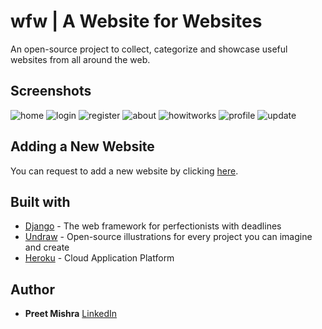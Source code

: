 # wfw | A Website for Websites
An open-source project to collect, categorize and showcase useful websites from all around the web.

## Screenshots
![home](https://user-images.githubusercontent.com/43616959/83399154-562d3980-a41e-11ea-9b67-d4d2492adc65.png)
![login](https://user-images.githubusercontent.com/43616959/99496939-2ad1e300-299b-11eb-9e9a-fbe0feec4b71.png)
![register](https://user-images.githubusercontent.com/43616959/99496946-2c9ba680-299b-11eb-9d3e-a7496a0022d0.png)
![about](https://user-images.githubusercontent.com/43616959/99496948-2d343d00-299b-11eb-991f-06fd3963cc0b.png)
![howitworks](https://user-images.githubusercontent.com/43616959/99496950-2dccd380-299b-11eb-9771-ae8694400fd6.png)
![profile](https://user-images.githubusercontent.com/43616959/99496952-2efe0080-299b-11eb-9cd1-5bf8acbd1ce9.png)
![update](https://user-images.githubusercontent.com/43616959/99496957-2f969700-299b-11eb-914a-34ffbfae38b1.png)


## Adding a New Website
You can request to add a new website by clicking [here](https://wfwlive.herokuapp.com/add/).

## Built with
* [Django](https://www.djangoproject.com/) - The web framework for perfectionists with deadlines
* [Undraw](https://undraw.co/) - Open-source illustrations for every project you can imagine and create
* [Heroku](https://www.heroku.com) - Cloud Application Platform

## Author
- **Preet Mishra** [LinkedIn](https://www.linkedin.com/in/preetmishra)
